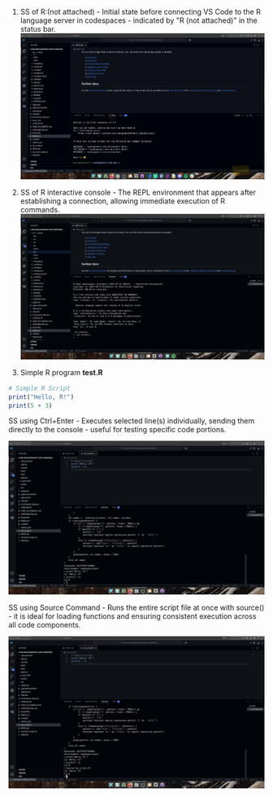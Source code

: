 1. SS of R:(not attached) - Initial state before connecting VS Code to the R language server in codespaces - indicated by "R (not attached)" in the status bar.
![image](assets/easy_0.png)

2. SS of R interactive console - The REPL environment that appears after establishing a connection, allowing immediate execution of R commands.
![image](assets/easy_1.png)

3. Simple R program 
**test.R**
```R
# Simple R Script
print("Hello, R!")
print(5 + 3)


```
SS using Ctrl+Enter - Executes selected line(s) individually, sending them directly to the console - useful for testing specific code portions.

![image](assets/easy_2.png)

SS using Source Command - Runs the entire script file at once with source() - it is ideal for loading functions and ensuring consistent execution across all code components.

![image](assets/easy_3.png)